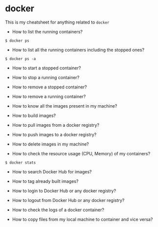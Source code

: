 # docker

This is my cheatsheet for anything related to `docker`

* How to list the running containers?

```
$ docker ps
```

* How to list all the running containers including the stopped ones?

```
$ docker ps -a
```

* How to start a stopped container?

* How to stop a running container?

* How to remove a stopped container?

* How to remove a running container?

* How to know all the images present in my machine?

* How to build images?

* How to pull images from a docker registry?

* How to push images to a docker registry?

* How to delete images in my machine?

* How to check the resource usage (CPU, Memory) of my containers?

```
$ docker stats
```

* How to search Docker Hub for images?

* How to tag already built images?

* How to login to Docker Hub or any docker registry?

* How to logout from Docker Hub or any docker registry?

* How to check the logs of a docker container?

* How to copy files from my local machine to container and vice versa?


